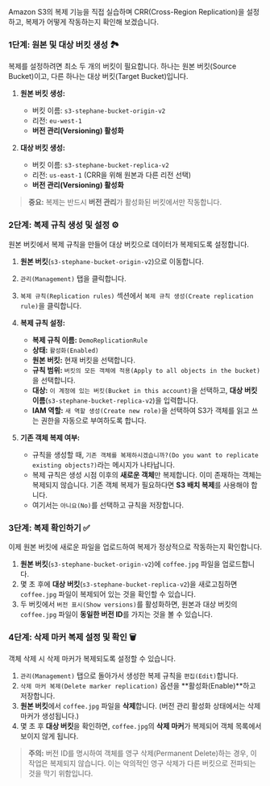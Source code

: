 
Amazon S3의 복제 기능을 직접 실습하며 CRR(Cross-Region Replication)을 설정하고, 복제가 어떻게 작동하는지 확인해 보겠습니다.

### 1단계: 원본 및 대상 버킷 생성 🏞️

복제를 설정하려면 최소 두 개의 버킷이 필요합니다. 하나는 원본 버킷(Source Bucket)이고, 다른 하나는 대상 버킷(Target Bucket)입니다.

1. **원본 버킷 생성:**
    
    - 버킷 이름: `s3-stephane-bucket-origin-v2`
    - 리전: `eu-west-1`
    - **버전 관리(Versioning) 활성화**

2. **대상 버킷 생성:**
    
    - 버킷 이름: `s3-stephane-bucket-replica-v2`
    - 리전: `us-east-1` (CRR을 위해 원본과 다른 리전 선택)
    - **버전 관리(Versioning) 활성화**

> **중요:** 복제는 반드시 **버전 관리**가 활성화된 버킷에서만 작동합니다.

### 2단계: 복제 규칙 생성 및 설정 ⚙️

원본 버킷에서 복제 규칙을 만들어 대상 버킷으로 데이터가 복제되도록 설정합니다.

1. **원본 버킷**(`s3-stephane-bucket-origin-v2`)으로 이동합니다.
2. `관리(Management)` 탭을 클릭합니다.
3. `복제 규칙(Replication rules)` 섹션에서 `복제 규칙 생성(Create replication rule)`을 클릭합니다.
4. **복제 규칙 설정:**
    
    - **복제 규칙 이름:** `DemoReplicationRule`
    - **상태:** `활성화(Enabled)`
    - **원본 버킷:** 현재 버킷을 선택합니다.
    - **규칙 범위:** `버킷의 모든 객체에 적용(Apply to all objects in the bucket)`을 선택합니다.
    - **대상:** `이 계정에 있는 버킷(Bucket in this account)`을 선택하고, **대상 버킷 이름**(`s3-stephane-bucket-replica-v2`)을 입력합니다.
    - **IAM 역할:** `새 역할 생성(Create new role)`을 선택하여 S3가 객체를 읽고 쓰는 권한을 자동으로 부여하도록 합니다.

5. **기존 객체 복제 여부:**
    
    - 규칙을 생성할 때, `기존 객체를 복제하시겠습니까?(Do you want to replicate existing objects?)`라는 메시지가 나타납니다.
    - 복제 규칙은 생성 시점 이후의 **새로운 객체**만 복제합니다. 이미 존재하는 객체는 복제되지 않습니다. 기존 객체 복제가 필요하다면 **S3 배치 복제**를 사용해야 합니다.
    - 여기서는 `아니요(No)`를 선택하고 규칙을 저장합니다.

### 3단계: 복제 확인하기 ✅

이제 원본 버킷에 새로운 파일을 업로드하여 복제가 정상적으로 작동하는지 확인합니다.

1. **원본 버킷**(`s3-stephane-bucket-origin-v2`)에 `coffee.jpg` 파일을 업로드합니다.
2. 몇 초 후에 **대상 버킷**(`s3-stephane-bucket-replica-v2`)을 새로고침하면 `coffee.jpg` 파일이 복제되어 있는 것을 확인할 수 있습니다.
3. 두 버킷에서 `버전 표시(Show versions)`를 활성화하면, 원본과 대상 버킷의 `coffee.jpg` 파일이 **동일한 버전 ID**를 가지는 것을 볼 수 있습니다.

### 4단계: 삭제 마커 복제 설정 및 확인 🗑️

객체 삭제 시 삭제 마커가 복제되도록 설정할 수 있습니다.

1. `관리(Management)` 탭으로 돌아가서 생성한 복제 규칙을 `편집(Edit)`합니다.
2. `삭제 마커 복제(Delete marker replication)` 옵션을 **활성화(Enable)**하고 저장합니다.
3. **원본 버킷**에서 `coffee.jpg` 파일을 **삭제**합니다. (버전 관리 활성화 상태에서는 삭제 마커가 생성됩니다.)
4. 몇 초 후 **대상 버킷**을 확인하면, `coffee.jpg`의 **삭제 마커**가 복제되어 객체 목록에서 보이지 않게 됩니다.

> **주의:** 버전 ID를 명시하여 객체를 영구 삭제(Permanent Delete)하는 경우, 이 작업은 복제되지 않습니다. 이는 악의적인 영구 삭제가 다른 버킷으로 전파되는 것을 막기 위함입니다.
> 